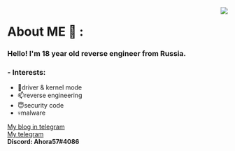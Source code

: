 <img align="right" src="https://github-readme-stats.vercel.app/api?username=Ahora57&theme=default&show_icons=true"/>

# About ME 💬 :

### Hello! I'm 18 year old reverse engineer from Russia.

### - Interests:
- 🔭driver & kernel mode 
- 📫reverse engineering
- 😇security code
- 💀malware
  
[My blog in telegram](https://t.me/ahora_blog)  
[My telegram](https://t.me/Ahora_technology)  
**Discord: Ahora57#4086**  

